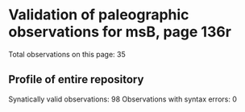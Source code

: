 # Validation of paleographic observations for msB, page 136r

Total observations on this page: 35

## Profile of entire repository
Synatically valid observations:  98
Observations with syntax errors:  0
